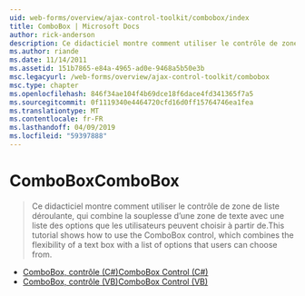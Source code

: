 ```yaml
---
uid: web-forms/overview/ajax-control-toolkit/combobox/index
title: ComboBox | Microsoft Docs
author: rick-anderson
description: Ce didacticiel montre comment utiliser le contrôle de zone de liste déroulante, qui combine la souplesse d’une zone de texte avec une liste des options que les utilisateurs peuvent choisir à partir de.
ms.author: riande
ms.date: 11/14/2011
ms.assetid: 151b7865-e84a-4965-ad0e-9468a5b50e3b
msc.legacyurl: /web-forms/overview/ajax-control-toolkit/combobox
msc.type: chapter
ms.openlocfilehash: 846f34ae104f4b69dce18f6dace4fd341365f7a5
ms.sourcegitcommit: 0f1119340e4464720cfd16d0ff15764746ea1fea
ms.translationtype: MT
ms.contentlocale: fr-FR
ms.lasthandoff: 04/09/2019
ms.locfileid: "59397888"
---
```

# <a name="combobox"></a><span data-ttu-id="89c82-103">ComboBox</span><span class="sxs-lookup"><span data-stu-id="89c82-103">ComboBox</span></span>

> <span data-ttu-id="89c82-104">Ce didacticiel montre comment utiliser le contrôle de zone de liste déroulante, qui combine la souplesse d’une zone de texte avec une liste des options que les utilisateurs peuvent choisir à partir de.</span><span class="sxs-lookup"><span data-stu-id="89c82-104">This tutorial shows how to use the ComboBox control, which combines the flexibility of a text box with a list of options that users can choose from.</span></span>


- [<span data-ttu-id="89c82-105">ComboBox, contrôle (C#)</span><span class="sxs-lookup"><span data-stu-id="89c82-105">ComboBox Control (C#)</span></span>](how-do-i-use-the-combobox-control-cs.md)
- [<span data-ttu-id="89c82-106">ComboBox, contrôle (VB)</span><span class="sxs-lookup"><span data-stu-id="89c82-106">ComboBox Control (VB)</span></span>](how-do-i-use-the-combobox-control-vb.md)
